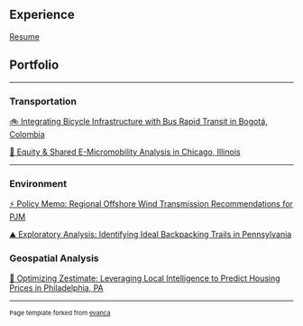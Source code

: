 ## Experience
[Resume](/pdf/Ringer-Alexa-Resume-2024.pdf)


## Portfolio

---

### Transportation

[🚲 Integrating Bicycle Infrastructure with Bus Rapid Transit in Bogotá, Colombia](/pdf/Bogota-Bike-Bus-small.pdf)

[🛴 Equity & Shared E-Micromobility Analysis in Chicago, Illinois](/pdf/PxN_Micromobility.pdf)


---

### Environment

[⚡️ Policy Memo: Regional Offshore Wind Transmission Recommendations for PJM](/pdf/Transmission_Memo.pdf)

[⛰️ Exploratory Analysis: Identifying Ideal Backpacking Trails in Pennsylvania](/pdf/GIS_Maps.pdf)


### Geospatial Analysis

[🏡 Optimizing Zestimate: Leveraging Local Intelligence to Predict Housing Prices in Philadelphia, PA](/pdf/GIS_Maps.pdf)


---
<p style="font-size:11px">Page template forked from <a href="https://github.com/evanca/quick-portfolio">evanca</a></p>
<!-- Remove above link if you don't want to attibute -->
